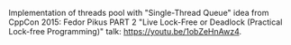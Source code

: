 
Implementation of threads pool with "Single-Thread Queue" idea from
CppCon 2015: Fedor Pikus PART 2 "Live Lock-Free or Deadlock (Practical Lock-free Programming)" talk:
<https://youtu.be/1obZeHnAwz4>.

